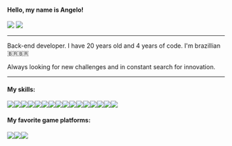 #### Hello, my name is Angelo!
[<img src="https://img.shields.io/badge/Twitter-%231DA1F2.svg?&style=flat-square&logo=twitter&logoColor=white" />](https://twitter.com/Th3Ang3lo)
[<img src="https://img.shields.io/badge/LinkedIn-%230077B5.svg?&style=flat-square&logo=LinkedIn&logoColor=white" />](https://www.linkedin.com/in/angelo-soares-31897517b)

---

Back-end developer. I have 20 years old and 4 years of code. I'm brazillian 🇧🇷🇧🇷

Always looking for new challenges and in constant search for innovation.

---

#### My skills:
<img src="https://img.shields.io/badge/JavaScript-323330?style=flat-square&logo=javascript&logoColor=F7DF1E"><img src="https://img.shields.io/badge/Node.js-43853D?style=flat-square&logo=node.js&logoColor=white"><img src="https://img.shields.io/badge/TypeScript-007ACC?style=flat-square&logo=typescript&logoColor=white"><img src="https://img.shields.io/badge/PHP-777BB4?style=flat-square&logo=php&logoColor=white"><img src="https://img.shields.io/badge/Wordpress-007ACC?style=flat-square&logo=wordpress&logoColor=white"><img src="https://img.shields.io/badge/Express JS-404D59?style=flat-square&logo=express"><img src="https://img.shields.io/badge/Jest-98737E?style=flat-square&logo=jest&logoColor=99424F"><img src="https://img.shields.io/badge/Laravel-FF2D20?style=flat-square&logo=laravel&logoColor=white"><img src="https://img.shields.io/badge/MySQL-00618A?style=flat-square&logo=mysql&logoColor=white"><img src="https://img.shields.io/badge/PostgreSQL-316192?style=flat-square&logo=postgresql&logoColor=white"><img src="https://img.shields.io/badge/MongoDB-4EA94B?style=flat-square&logo=mongodb&logoColor=white"><img src="https://img.shields.io/badge/Amazon_AWS-232F3E?style=flat-square&logo=amazon-aws&logoColor=white"><img src="https://img.shields.io/badge/Git-777777?style=flat-square&logo=git&logoColor=F05033"><img src="https://img.shields.io/badge/Apache%20Kafka-ffffff?style=flat-square&logo=apachekafka&logoColor=black"><img src="https://img.shields.io/badge/Docker-2496ED?style=flat-square&logo=docker&logoColor=white"><img src="https://img.shields.io/badge/Azure%20Devops-323330?style=flat-square&logo=azuredevops&logoColor=blue">

#### My favorite game platforms:
<img src="https://img.shields.io/badge/Xbox-107C10?style=flat-square&logo=xbox&logoColor=white"><img src="https://img.shields.io/badge/Steam-1b2838?style=flat-square&logo=steam&logoColor=white"><img src="https://img.shields.io/badge/Epic%20Games-000000?style=flat-square&logo=epicgames&logoColor=white">
